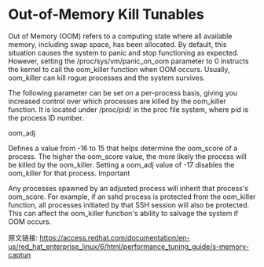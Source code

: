 
# Out-of-Memory Kill Tunables

Out of Memory (OOM) refers to a computing state where all available memory, including swap space, has been allocated. By default, this situation causes the system to panic and stop functioning as expected. However, setting the /proc/sys/vm/panic_on_oom parameter to 0 instructs the kernel to call the oom_killer function when OOM occurs. Usually, oom_killer can kill rogue processes and the system survives.

The following parameter can be set on a per-process basis, giving you increased control over which processes are killed by the oom_killer function. It is located under /proc/pid/ in the proc file system, where pid is the process ID number.

oom_adj

Defines a value from -16 to 15 that helps determine the oom_score of a process. The higher the oom_score value, the more likely the process will be killed by the oom_killer. Setting a oom_adj value of -17 disables the oom_killer for that process.
Important

Any processes spawned by an adjusted process will inherit that process's oom_score. For example, if an sshd process is protected from the oom_killer function, all processes initiated by that SSH session will also be protected. This can affect the oom_killer function's ability to salvage the system if OOM occurs.


原文链接: <https://access.redhat.com/documentation/en-us/red_hat_enterprise_linux/6/html/performance_tuning_guide/s-memory-captun>

